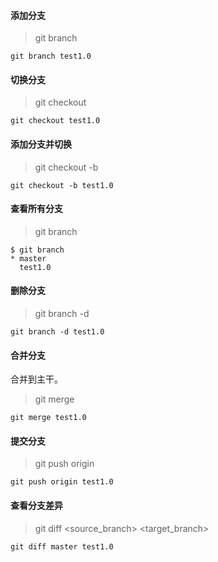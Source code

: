 
#### 添加分支

> git branch <name>

```
git branch test1.0
```

#### 切换分支

> git checkout <name>

```
git checkout test1.0
```

#### 添加分支并切换

> git checkout -b <name>

```
git checkout -b test1.0
```

#### 查看所有分支

> git branch


```
$ git branch
* master
  test1.0
```

#### 删除分支

> git branch -d <name>

```
git branch -d test1.0
```

#### 合并分支

合并到主干。

> git merge <name>

```
git merge test1.0
```

#### 提交分支

> git push origin <name>

```
git push origin test1.0
```

#### 查看分支差异

> git diff <source_branch> <target_branch>

```
git diff master test1.0
```
